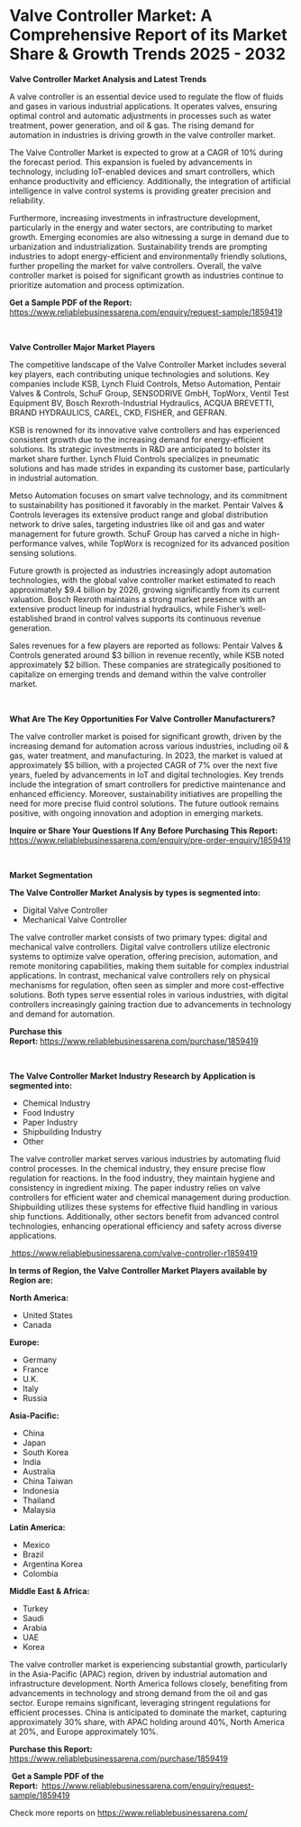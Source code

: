 <p><h1>Valve Controller Market: A Comprehensive Report of its Market Share & Growth Trends 2025 - 2032</h1></p><p><strong>Valve Controller Market Analysis and Latest Trends</strong></p>
<p><p>A valve controller is an essential device used to regulate the flow of fluids and gases in various industrial applications. It operates valves, ensuring optimal control and automatic adjustments in processes such as water treatment, power generation, and oil & gas. The rising demand for automation in industries is driving growth in the valve controller market.</p><p>The Valve Controller Market is expected to grow at a CAGR of 10% during the forecast period. This expansion is fueled by advancements in technology, including IoT-enabled devices and smart controllers, which enhance productivity and efficiency. Additionally, the integration of artificial intelligence in valve control systems is providing greater precision and reliability. </p><p>Furthermore, increasing investments in infrastructure development, particularly in the energy and water sectors, are contributing to market growth. Emerging economies are also witnessing a surge in demand due to urbanization and industrialization. Sustainability trends are prompting industries to adopt energy-efficient and environmentally friendly solutions, further propelling the market for valve controllers. Overall, the valve controller market is poised for significant growth as industries continue to prioritize automation and process optimization.</p></p>
<p><strong>Get a Sample PDF of the Report:&nbsp;</strong> <a href="https://www.reliablebusinessarena.com/enquiry/request-sample/1859419?utm_campaign=2003&utm_medium=2&utm_source=Github&utm_content=ia&utm_term=16022025&utm_id=valve-controller">https://www.reliablebusinessarena.com/enquiry/request-sample/1859419</a></p>
<p>&nbsp;</p>
<p><strong>Valve Controller Major Market Players</strong></p>
<p><p>The competitive landscape of the Valve Controller Market includes several key players, each contributing unique technologies and solutions. Key companies include KSB, Lynch Fluid Controls, Metso Automation, Pentair Valves & Controls, SchuF Group, SENSODRIVE GmbH, TopWorx, Ventil Test Equipment BV, Bosch Rexroth-Industrial Hydraulics, ACQUA BREVETTI, BRAND HYDRAULICS, CAREL, CKD, FISHER, and GEFRAN.</p><p>KSB is renowned for its innovative valve controllers and has experienced consistent growth due to the increasing demand for energy-efficient solutions. Its strategic investments in R&D are anticipated to bolster its market share further. Lynch Fluid Controls specializes in pneumatic solutions and has made strides in expanding its customer base, particularly in industrial automation.</p><p>Metso Automation focuses on smart valve technology, and its commitment to sustainability has positioned it favorably in the market. Pentair Valves & Controls leverages its extensive product range and global distribution network to drive sales, targeting industries like oil and gas and water management for future growth. SchuF Group has carved a niche in high-performance valves, while TopWorx is recognized for its advanced position sensing solutions.</p><p>Future growth is projected as industries increasingly adopt automation technologies, with the global valve controller market estimated to reach approximately $9.4 billion by 2026, growing significantly from its current valuation. Bosch Rexroth maintains a strong market presence with an extensive product lineup for industrial hydraulics, while Fisher’s well-established brand in control valves supports its continuous revenue generation.</p><p>Sales revenues for a few players are reported as follows: Pentair Valves & Controls generated around $3 billion in revenue recently, while KSB noted approximately $2 billion. These companies are strategically positioned to capitalize on emerging trends and demand within the valve controller market.</p></p>
<p>&nbsp;</p>
<p><strong>What Are The Key Opportunities For Valve Controller Manufacturers?</strong></p>
<p><p>The valve controller market is poised for significant growth, driven by the increasing demand for automation across various industries, including oil & gas, water treatment, and manufacturing. In 2023, the market is valued at approximately $5 billion, with a projected CAGR of 7% over the next five years, fueled by advancements in IoT and digital technologies. Key trends include the integration of smart controllers for predictive maintenance and enhanced efficiency. Moreover, sustainability initiatives are propelling the need for more precise fluid control solutions. The future outlook remains positive, with ongoing innovation and adoption in emerging markets.</p></p>
<p><strong>Inquire or Share Your Questions If Any Before Purchasing This Report:</strong> <a href="https://www.reliablebusinessarena.com/enquiry/pre-order-enquiry/1859419?utm_campaign=2003&utm_medium=2&utm_source=Github&utm_content=ia&utm_term=16022025&utm_id=valve-controller">https://www.reliablebusinessarena.com/enquiry/pre-order-enquiry/1859419</a></p>
<p>&nbsp;</p>
<p><strong>Market Segmentation</strong></p>
<p><strong>The Valve Controller Market Analysis by types is segmented into:</strong></p>
<p><ul><li>Digital Valve Controller</li><li>Mechanical Valve Controller</li></ul></p>
<p><p>The valve controller market consists of two primary types: digital and mechanical valve controllers. Digital valve controllers utilize electronic systems to optimize valve operation, offering precision, automation, and remote monitoring capabilities, making them suitable for complex industrial applications. In contrast, mechanical valve controllers rely on physical mechanisms for regulation, often seen as simpler and more cost-effective solutions. Both types serve essential roles in various industries, with digital controllers increasingly gaining traction due to advancements in technology and demand for automation.</p></p>
<p><strong>Purchase this Report:&nbsp;</strong><a href="https://www.reliablebusinessarena.com/purchase/1859419?utm_campaign=2003&utm_medium=2&utm_source=Github&utm_content=ia&utm_term=16022025&utm_id=valve-controller">https://www.reliablebusinessarena.com/purchase/1859419</a></p>
<p>&nbsp;</p>
<p><strong>The Valve Controller Market Industry Research by Application is segmented into:</strong></p>
<p><ul><li>Chemical Industry</li><li>Food Industry</li><li>Paper Industry</li><li>Shipbuilding Industry</li><li>Other</li></ul></p>
<p><p>The valve controller market serves various industries by automating fluid control processes. In the chemical industry, they ensure precise flow regulation for reactions. In the food industry, they maintain hygiene and consistency in ingredient mixing. The paper industry relies on valve controllers for efficient water and chemical management during production. Shipbuilding utilizes these systems for effective fluid handling in various ship functions. Additionally, other sectors benefit from advanced control technologies, enhancing operational efficiency and safety across diverse applications.</p></p>
<p><a href="https://www.reliablebusinessarena.com/valve-controller-r1859419?utm_campaign=2003&utm_medium=2&utm_source=Github&utm_content=ia&utm_term=16022025&utm_id=valve-controller">&nbsp;https://www.reliablebusinessarena.com/valve-controller-r1859419</a></p>
<p><strong>In terms of Region, the Valve Controller Market Players available by Region are:</strong></p>
<p>
    <p> <strong> North America: </strong>
        <ul>
            <li>United States</li>
            <li>Canada</li>
        </ul>
        </p> 
    <p> <strong> Europe: </strong>
        <ul>
            <li>Germany</li>
            <li>France</li>
            <li>U.K.</li>
            <li>Italy</li>
            <li>Russia</li>
        </ul>
        </p> 
    <p> <strong> Asia-Pacific: </strong>
        <ul>
            <li>China</li>
            <li>Japan</li>
            <li>South Korea</li>
            <li>India</li>
            <li>Australia</li>
            <li>China Taiwan</li>
            <li>Indonesia</li>
            <li>Thailand</li>
            <li>Malaysia</li>
        </ul>
        </p> 
    <p> <strong> Latin America: </strong>
        <ul>
            <li>Mexico</li>
            <li>Brazil</li>
            <li>Argentina Korea</li>
            <li>Colombia</li>
        </ul>
        </p> 
    <p> <strong> Middle East & Africa: </strong>
        <ul>
            <li>Turkey</li>
            <li>Saudi</li>
            <li>Arabia</li>
            <li>UAE</li>
            <li>Korea</li>
        </ul>
    </p>
    </p>
<p><p>The valve controller market is experiencing substantial growth, particularly in the Asia-Pacific (APAC) region, driven by industrial automation and infrastructure development. North America follows closely, benefiting from advancements in technology and strong demand from the oil and gas sector. Europe remains significant, leveraging stringent regulations for efficient processes. China is anticipated to dominate the market, capturing approximately 30% share, with APAC holding around 40%, North America at 20%, and Europe approximately 10%.</p></p>
<p><strong>Purchase this Report: </strong><a href="https://www.reliablebusinessarena.com/purchase/1859419?utm_campaign=2003&utm_medium=2&utm_source=Github&utm_content=ia&utm_term=16022025&utm_id=valve-controller">https://www.reliablebusinessarena.com/purchase/1859419</a></p>
<p>&nbsp;<strong>Get a Sample PDF of the Report:&nbsp;&nbsp;</strong><a href="https://www.reliablebusinessarena.com/enquiry/request-sample/1859419?utm_campaign=2003&utm_medium=2&utm_source=Github&utm_content=ia&utm_term=16022025&utm_id=valve-controller">https://www.reliablebusinessarena.com/enquiry/request-sample/1859419</a></p>
<p><strong></strong></p>
<p>Check more reports on <a href="https://www.reliablebusinessarena.com/?utm_campaign=2003&utm_medium=2&utm_source=Github&utm_content=ia&utm_term=16022025&utm_id=valve-controller">https://www.reliablebusinessarena.com/</a></p>